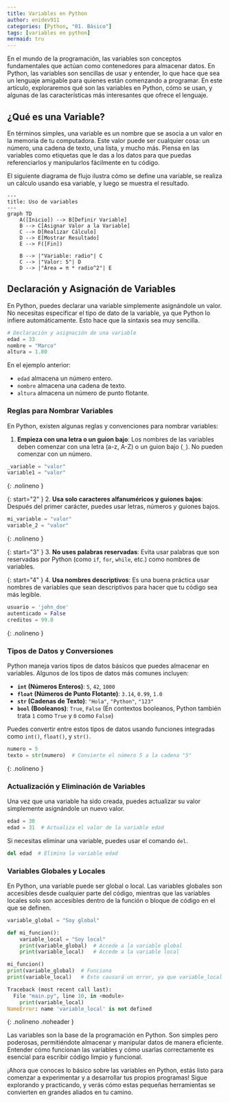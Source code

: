 ```yaml
---
title: Variables en Python
author: enidev911
categories: [Python, "01. Básico"]
tags: [variables en python]
mermaid: tru
---
```



En el mundo de la programación, las variables son conceptos fundamentales que actúan como contenedores para almacenar datos. En Python, las variables son sencillas de usar y entender, lo que hace que sea un lenguaje amigable para quienes están comenzando a programar. En este artículo, exploraremos qué son las variables en Python, cómo se usan, y algunas de las características más interesantes que ofrece el lenguaje.

## **¿Qué es una Variable?**

En términos simples, una variable es un nombre que se asocia a un valor en la memoria de tu computadora. Este valor puede ser cualquier cosa: un número, una cadena de texto, una lista, y mucho más. Piensa en las variables como etiquetas que le das a los datos para que puedas referenciarlos y manipularlos fácilmente en tu código.

El siguiente diagrama de flujo ilustra cómo se define una variable, se realiza un cálculo usando esa variable, y luego se muestra el resultado.

```mermaid
---
title: Uso de variables
---
graph TD
    A([Inicio]) --> B[Definir Variable]
    B --> C[Asignar Valor a la Variable]
    C --> D[Realizar Cálculo]
    D --> E[Mostrar Resultado]
    E --> F([Fin])

    B --> |"Variable: radio"| C
    C --> |"Valor: 5"| D
    D --> |"Área = π * radio^2"| E
```

## **Declaración y Asignación de Variables**

En Python, puedes declarar una variable simplemente asignándole un valor. No necesitas especificar el tipo de dato de la variable, ya que Python lo infiere automáticamente. Esto hace que la sintaxis sea muy sencilla.

```python
# Declaración y asignación de una variable
edad = 33
nombre = "Marco"
altura = 1.80
```

En el ejemplo anterior:
- `edad` almacena un número entero.
- `nombre` almacena una cadena de texto.
- `altura` almacena un número de punto flotante.

### **Reglas para Nombrar Variables**

En Python, existen algunas reglas y convenciones para nombrar variables:

1. **Empieza con una letra o un guion bajo**: Los nombres de las variables deben comenzar con una letra (a-z, A-Z) o un guion bajo (`_`). No pueden comenzar con un número.

```python
_variable = "valor"
variable1 = "valor"
```
{: .nolineno }

{: start="2" }
2. **Usa solo caracteres alfanuméricos y guiones bajos**: Después del primer carácter, puedes usar letras, números y guiones bajos.

```python
mi_variable = "valor"
variable_2 = "valor"
```
{: .nolineno }

{: start="3" }
3. **No uses palabras reservadas**: Evita usar palabras que son reservadas por Python (como `if`, `for`, `while`, etc.) como nombres de variables.

{: start="4" }
4. **Usa nombres descriptivos**: Es una buena práctica usar nombres de variables que sean descriptivos para hacer que tu código sea más legible.

```python
usuario = 'john_doe'
autenticado = False
creditos = 99.0
```
{: .nolineno }

### **Tipos de Datos y Conversiones**

Python maneja varios tipos de datos básicos que puedes almacenar en variables. Algunos de los tipos de datos más comunes incluyen:

- **`int` (Números Enteros)**: `5`, `42`, `1000`
- **`float` (Números de Punto Flotante)**: `3.14`, `0.99`, `1.0`
- **`str` (Cadenas de Texto)**: `"Hola"`, `"Python"`, `"123"`
- **`bool` (Booleanos)**: `True`, `False` (En contextos booleanos, Python también trata `1` como `True` y `0` como `False`)

Puedes convertir entre estos tipos de datos usando funciones integradas como `int()`, `float()`, y `str()`.
```python
numero = 5
texto = str(numero)  # Convierte el número 5 a la cadena "5"
```
{: .nolineno }


### **Actualización y Eliminación de Variables**

Una vez que una variable ha sido creada, puedes actualizar su valor simplemente asignándole un nuevo valor.
```python
edad = 30
edad = 31  # Actualiza el valor de la variable edad
```

Si necesitas eliminar una variable, puedes usar el comando `del`.
```python
del edad  # Elimina la variable edad
```

### Variables Globales y Locales

En Python, una variable puede ser global o local. Las variables globales son accesibles desde cualquier parte del código, mientras que las variables locales solo son accesibles dentro de la función o bloque de código en el que se definen.

```python
variable_global = "Soy global"

def mi_funcion():
    variable_local = "Soy local"
    print(variable_global)  # Accede a la variable global
    print(variable_local)   # Accede a la variable local

mi_funcion()
print(variable_global)  # Funciona
print(variable_local)   # Esto causará un error, ya que variable_local no está definida fuera de la función
```

```py
Traceback (most recent call last):
  File "main.py", line 10, in <module>
    print(variable_local)
NameError: name 'variable_local' is not defined
```
{: .nolineno .noheader }


Las variables son la base de la programación en Python. Son simples pero poderosas, permitiéndote almacenar y manipular datos de manera eficiente. Entender cómo funcionan las variables y cómo usarlas correctamente es esencial para escribir código limpio y funcional.

¡Ahora que conoces lo básico sobre las variables en Python, estás listo para comenzar a experimentar y a desarrollar tus propios programas! Sigue explorando y practicando, y verás cómo estas pequeñas herramientas se convierten en grandes aliados en tu camino.